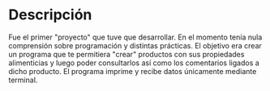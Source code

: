 # Descripción
Fue el primer "proyecto" que tuve que desarrollar. En el momento tenía nula comprensión sobre programación y distintas prácticas.
El objetivo era crear un programa que te permitiera "crear" productos con sus propiedades alimenticias y luego poder consultarlos así como los comentarios ligados a dicho producto.
El programa imprime y recibe datos únicamente mediante terminal.
